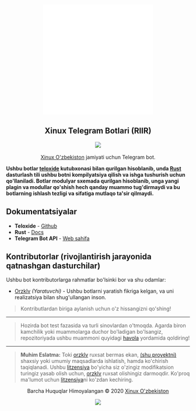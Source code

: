 <p align="center"><a href="https://t.me/xinux" target="_blank"><img height="300" width="300" src="./.github/assets/logo.svg"/></a></p>

<h2 align="center">Xinux Telegram Botlari (RIIR)</h2>

<p align="center">
  <a href="https://github.com/xinux-org/telegram/actions/workflows/test.yml">
    <img src="https://github.com/xinux-org/telegram/actions/workflows/test.yml/badge.svg"/>
  </a>
</p>

<p align="center"><a href="https://t.me/s/xinux" target="_blank">Xinux O'zbekiston</a> jamiyati uchun Telegram bot.</p>

**Ushbu botlar [teloxide](https://github.com/teloxide/teloxide) kutubxonasi bilan
qurilgan hisoblanib, unda [Rust](https://www.rust-lang.org) dasturlash tili ushbu
botni kompilyatsiya qilish va ishga tushurish uchun qo'llaniladi. Botlar modulyar
sxemada qurilgan hisoblanib, unga yangi plagin va modullar qo'shish hech qanday
muammo tug'dirmaydi va bu botlarning ishlash tezligi va sifatiga mutlaqo ta'sir
qilmaydi.**

## Dokumentatsiyalar

- **Teloxide** - [Github](https://github.com/teloxide/teloxide)
- **Rust** - [Docs](https://doc.rust-lang.uz/book/)
- **Telegram Bot API** - [Web sahifa](https://core.telegram.org/bots/api)

## Kontributorlar (rivojlantirish jarayonida qatnashgan dasturchilar)

Ushbu bot kontributorlarga rahmatlar bo'lsinki bor va shu odamlar:

- [Orzklv](https://github.com/orzklv) _(Yaratuvchi)_ - Ushbu botlarni
  yaratish fikriga kelgan, va uni realizatsiya bilan shug'ullangan inson.

> Kontributlardan biriga aylanish uchun o'z hissangizni qo'shing!

---

> Hozirda bot test fazasida va turli sinovlardan o'tmoqda. Agarda biron
> kamchilik yoki muammolarga duchor bo'ladigan bo'lsangiz, repozitoriyada ushbu
> muammoni quyidagi [havola](https://github.com/xinux-org/telegram/issues/new)
> yordamida qoldiring!

---

> **Muhim Eslatma:** Toki [orzklv] ruxsat bermas ekan,
> [(shu proyektni)](https://github.com/xinux-org/telegram) shaxsiy yoki umumiy
> maqsadlarda ishlatish, hamda ko'chirish taqiqlanadi. Ushbu
> [litzensiya](license) bo'yicha siz o'zingiz modifikatsion turingiz yasab olish
> uchun, [orzklv] ruxsat olishingiz darmoqdir. Ko'proq
> ma'lumot uchun [litzensiya](license)ni ko'zdan kechiring.

<p align="center">Barcha Huquqlar Himoyalangan &copy; 2020 <a href="https://xinux.uz" target="_blank">Xinux O'zbekiston</a></p>

<p align="center"><a href="https://github.com/xinux-org/telegram/blob/main/LICENSE"><img src="https://img.shields.io/static/v1.svg?style=flat-square&label=License&message=CC0-1.0&logoColor=eceff4&logo=github&colorA=000000&colorB=ffffff"/></a></p>

[orzklv]: (https://github.com/orzklv)
[Orzklv]: (https://github.com/orzklv)
